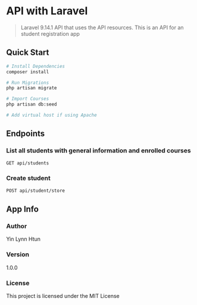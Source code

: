 # API with Laravel

> Laravel 9.14.1 API that uses the API resources. This is an API for an student registration app

## Quick Start

```bash
# Install Dependencies
composer install

# Run Migrations
php artisan migrate

# Import Courses
php artisan db:seed

# Add virtual host if using Apache

```

## Endpoints

### List all students with general information and enrolled courses

```bash
GET api/students
```

### Create student

```bash
POST api/student/store
```

## App Info

### Author

Yin Lynn Htun


### Version

1.0.0

### License

This project is licensed under the MIT License
```
